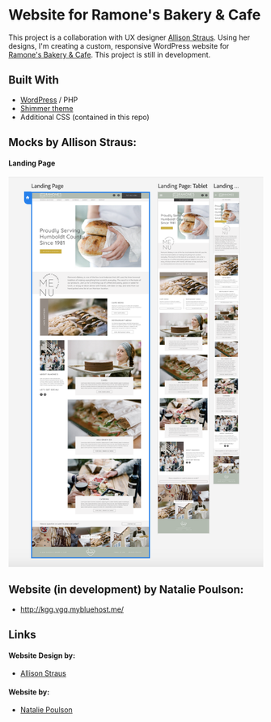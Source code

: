# Website for Ramone's Bakery & Cafe
This project is a collaboration with UX designer [Allison Straus](https://www.allisonstraus.com/). Using her designs, I'm creating a custom, responsive WordPress website for [Ramone's Bakery & Cafe](https://www.facebook.com/ramonesbakeryandcafe). This project is still in development. 

## Built With
* [WordPress](https://wordpress.org/) / PHP 
* [Shimmer theme](https://support.almondandwhite.com/theme-documentation/shimmer-theme/)
* Additional CSS (contained in this repo)


## Mocks by Allison Straus:
#### Landing Page
<img src="./mocks/landingPage.png">

## Website (in development) by Natalie Poulson:
* http://kgg.vgq.mybluehost.me/

## Links
#### Website Design by: 
* [Allison Straus](https://www.allisonstraus.com/)
#### Website by:
* [Natalie Poulson](https://github.com/natalie-poulson)

